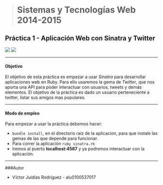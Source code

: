 > # Sistemas y Tecnologías Web 2014-2015

## Práctica 1 - Aplicación Web con Sinatra y Twitter
![](http://www.sinatrarb.com/images/logo.png) ![](https://encrypted-tbn3.gstatic.com/images?q=tbn:ANd9GcSqkaC7xWC9-O5DIAh4wfm6j0MnbXowP8GhVuMjAq6eq7STlQhU)


- - -

#### Objetivo
El objetivo de esta práctica es empezar a usar *Sinatra* para desarrollar aplicaciones web en Ruby. Para ello usaremos la gema de *Twitter*, que nos aporta una API para poder interactuar con usuarios, tweets y demás elementos. El objetivo de la práctica es dado un usuario perteneciente a twitter, listar sus amigos mas populares.


- - -

#### Modo de empleo
  Para empezar a usar la práctica debemos hacer:
-   `bundle install`, en el directorio raiz de la aplicacion, para que instale las gemas de las que depende para funcionar.
- Para correr la aplicación `ruby sinatra.rb`
- Iremos al puerto **localhost:4567** y ya podremos interactuar con la aplicación.



- - -

###Autor

- Vïctor Juidías Rodríguez - alu0100537017








